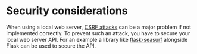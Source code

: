 # Security considerations

When using a local web server, [CSRF attacks](https://www.owasp.org/index.php/Cross-Site_Request_Forgery_(CSRF)) can be a major problem if not implemented correctly. To prevent such an attack, you have to secure your local web server API. For an example a library like [flask-seasurf](https://flask-seasurf.readthedocs.io/en/latest/) alongside Flask can be used to secure the API.